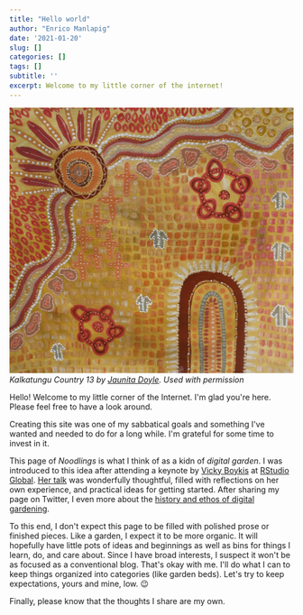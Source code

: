 ```yaml
---
title: "Hello world"
author: "Enrico Manlapig"
date: '2021-01-20'
slug: []
categories: []
tags: []
subtitle: ''
excerpt: Welcome to my little corner of the internet!
---
```


![contemporary aboriginal art](featured.jpg)
*Kalkatungu Country 13 by [Jaunita Doyle](https://www.cungelellaart.com/). Used with permission*


Hello!  Welcome to my little corner of the Internet. I'm glad you're here.  Please feel free to have a look around.  

Creating this site was one of my sabbatical goals and something I've wanted and needed to do for a long while. I'm grateful for some time to invest in it.  

This page of *Noodlings* is what I think of as a kidn of *digital garden*.  I was introduced to this idea after attending a keynote by [Vicky Boykis](https://veekaybee.github.io/) at [RStudio Global](https://www.rstudio.com/conference/).  [Her talk](https://youtu.be/E5ERSfydB30) was wonderfully thoughtful, filled with reflections on her own experience, and practical ideas for getting started.  After sharing my page on Twitter, I even more about the [history and ethos of digital gardening](https://maggieappleton.com/garden-history).

To this end, I don't expect this page to be filled with polished prose or finished pieces.  Like a garden, I expect it to be more organic.  It will hopefully have little pots of ideas and beginnings as well as bins for things I learn, do, and care about.  Since I have broad interests, I suspect it won't be as focused as a conventional blog. That's okay with me.  I'll do what I can to keep things organized into categories (like garden beds). Let's try to keep expectations, yours and mine, low. 😉


Finally, please know that the thoughts I share are my own.  

